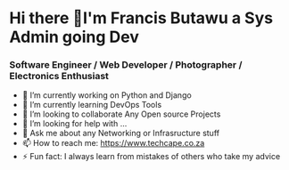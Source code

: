 <h1> Hi there 👋I'm <span> Francis Butawu</span> a Sys Admin going Dev</h1>
<h3><span>Software Engineer / Web Developer / Photographer / Electronics Enthusiast</span></h3>
 

<!--**alpha-geek/alpha-geek** is a ✨ _special_ ✨ repository because its `README.md` (this file) appears on your GitHub -->

- 🔭 I’m currently working on Python and Django
- 🌱 I’m currently learning DevOps Tools 
- 👯 I’m looking to collaborate Any Open source Projects 
- 🤔 I’m looking for help with ...
- 💬 Ask me about any Networking or Infrasructure stuff 
- 📫 How to reach me: https://www.techcape.co.za
- ⚡ Fun fact: I always learn from mistakes of others who take my advice

